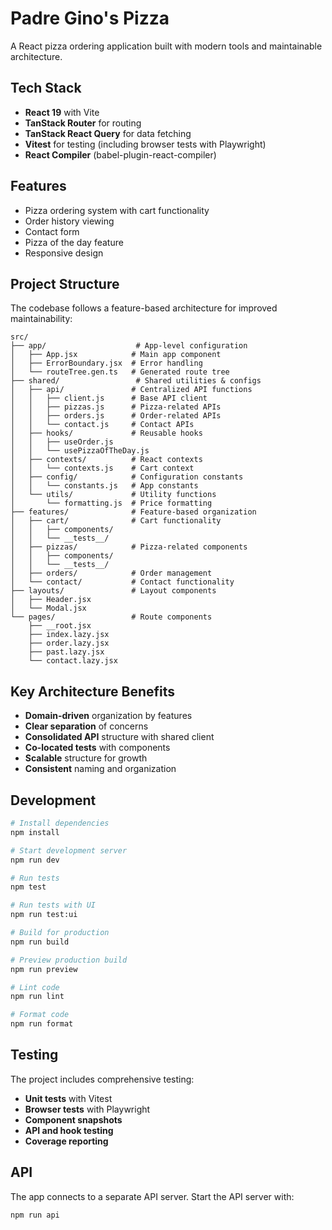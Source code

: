 # Padre Gino's Pizza

A React pizza ordering application built with modern tools and maintainable architecture.

## Tech Stack

- **React 19** with Vite
- **TanStack Router** for routing
- **TanStack React Query** for data fetching
- **Vitest** for testing (including browser tests with Playwright)
- **React Compiler** (babel-plugin-react-compiler)

## Features

- Pizza ordering system with cart functionality
- Order history viewing
- Contact form
- Pizza of the day feature
- Responsive design

## Project Structure

The codebase follows a feature-based architecture for improved maintainability:

```
src/
├── app/                    # App-level configuration
│   ├── App.jsx            # Main app component
│   ├── ErrorBoundary.jsx  # Error handling
│   └── routeTree.gen.ts   # Generated route tree
├── shared/                 # Shared utilities & configs
│   ├── api/               # Centralized API functions
│   │   ├── client.js      # Base API client
│   │   ├── pizzas.js      # Pizza-related APIs
│   │   ├── orders.js      # Order-related APIs
│   │   └── contact.js     # Contact APIs
│   ├── hooks/             # Reusable hooks
│   │   ├── useOrder.js
│   │   └── usePizzaOfTheDay.js
│   ├── contexts/          # React contexts
│   │   └── contexts.js    # Cart context
│   ├── config/            # Configuration constants
│   │   └── constants.js   # App constants
│   └── utils/             # Utility functions
│       └── formatting.js  # Price formatting
├── features/              # Feature-based organization
│   ├── cart/              # Cart functionality
│   │   ├── components/
│   │   └── __tests__/
│   ├── pizzas/            # Pizza-related components
│   │   ├── components/
│   │   └── __tests__/
│   ├── orders/            # Order management
│   └── contact/           # Contact functionality
├── layouts/               # Layout components
│   ├── Header.jsx
│   └── Modal.jsx
└── pages/                 # Route components
    ├── __root.jsx
    ├── index.lazy.jsx
    ├── order.lazy.jsx
    ├── past.lazy.jsx
    └── contact.lazy.jsx
```

## Key Architecture Benefits

- **Domain-driven** organization by features
- **Clear separation** of concerns
- **Consolidated API** structure with shared client
- **Co-located tests** with components
- **Scalable** structure for growth
- **Consistent** naming and organization

## Development

```bash
# Install dependencies
npm install

# Start development server
npm run dev

# Run tests
npm test

# Run tests with UI
npm run test:ui

# Build for production
npm run build

# Preview production build
npm run preview

# Lint code
npm run lint

# Format code
npm run format
```

## Testing

The project includes comprehensive testing:

- **Unit tests** with Vitest
- **Browser tests** with Playwright
- **Component snapshots**
- **API and hook testing**
- **Coverage reporting**

## API

The app connects to a separate API server. Start the API server with:

```bash
npm run api
```